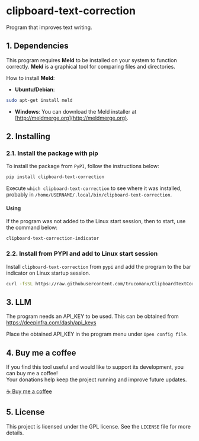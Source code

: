 # clipboard-text-correction

Program that improves text writing.

## 1. Dependencies

This program requires **Meld** to be installed on your system to function correctly. **Meld** is a graphical tool for comparing files and directories.

How to install **Meld**:

- **Ubuntu/Debian**:

```bash
sudo apt-get install meld
```
- **Windows**: You can download the Meld installer at [http://meldmerge.org](http://meldmerge.org).


## 2. Installing

### 2.1. Install the package with pip

To install the package from `PyPI`, follow the instructions below:


```bash
pip install clipboard-text-correction
```

Execute `which clipboard-text-correction` to see where it was installed, probably in `/home/USERNAME/.local/bin/clipboard-text-correction`.

#### Using

If the program was not added to the Linux start session, then to start, use the command below:

```bash
clipboard-text-correction-indicator
```


### 2.2. Install from PYPI and add to Linux start session
Install `clipboard-text-correction` from `pypi` and add the program to the bar indicator on Linux startup session.

```bash
curl -fsSL https://raw.githubusercontent.com/trucomanx/ClipboardTextCorrection/main/install_linux_indicator_session.sh | sh
```

## 3. LLM
The program needs an API_KEY to be used. This can be obtained from
https://deepinfra.com/dash/api_keys

Place the obtained API_KEY in the program menu under `Open config file`.

## 4. Buy me a coffee

If you find this tool useful and would like to support its development, you can buy me a coffee!  
Your donations help keep the project running and improve future updates.  

[☕ Buy me a coffee](https://ko-fi.com/trucomanx) 

## 5. License

This project is licensed under the GPL license. See the `LICENSE` file for more details.
